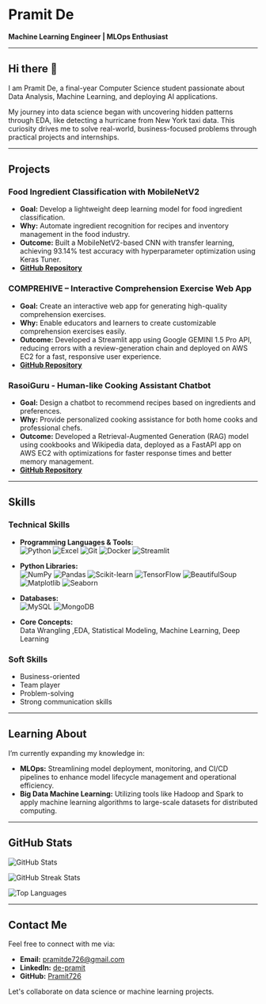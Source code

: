 # Pramit De

**Machine Learning Engineer | MLOps Enthusiast**

---

## Hi there 👋

I am Pramit De, a final-year Computer Science student passionate about Data Analysis, Machine Learning, and deploying AI applications.

My journey into data science began with uncovering hidden patterns through EDA, like detecting a hurricane from New York taxi data. This curiosity drives me to solve real-world, business-focused problems through practical projects and internships.


---

## Projects

### Food Ingredient Classification with MobileNetV2
- **Goal:** Develop a lightweight deep learning model for food ingredient classification.  
- **Why:** Automate ingredient recognition for recipes and inventory management in the food industry.  
- **Outcome:** Built a MobileNetV2-based CNN with transfer learning, achieving 93.14% test accuracy with hyperparameter optimization using Keras Tuner.  
- **[GitHub Repository](https://github.com/Pramit726/MobileNetV2-FoodClassifier)**

### COMPREHIVE – Interactive Comprehension Exercise Web App
- **Goal:** Create an interactive web app for generating high-quality comprehension exercises.  
- **Why:** Enable educators and learners to create customizable comprehension exercises easily.  
- **Outcome:** Developed a Streamlit app using Google GEMINI 1.5 Pro API, reducing errors with a review-generation chain and deployed on AWS EC2 for a fast, responsive user experience.  
- **[GitHub Repository](https://github.com/Pramit726/CompreHive)**

### RasoiGuru - Human-like Cooking Assistant Chatbot
- **Goal:** Design a chatbot to recommend recipes based on ingredients and preferences.  
- **Why:** Provide personalized cooking assistance for both home cooks and professional chefs.  
- **Outcome:** Developed a Retrieval-Augmented Generation (RAG) model using cookbooks and Wikipedia data, deployed as a FastAPI app on AWS EC2 with optimizations for faster response times and better memory management.  
- **[GitHub Repository](https://github.com/Pramit726/RasoiGuru)**

---

## Skills

### Technical Skills

- **Programming Languages & Tools:**  
  ![Python](https://img.shields.io/badge/-Python-3776AB?style=flat&logo=python&logoColor=white) ![Excel](https://img.shields.io/badge/-Excel-217346?style=flat&logo=microsoft-excel&logoColor=white) ![Git](https://img.shields.io/badge/-Git-F05032?style=flat&logo=git&logoColor=white) ![Docker](https://img.shields.io/badge/-Docker-2496ED?style=flat&logo=docker&logoColor=white) ![Streamlit](https://img.shields.io/badge/-Streamlit-FF4B4B?style=flat&logo=streamlit&logoColor=white)

- **Python Libraries:**  
  ![NumPy](https://img.shields.io/badge/-NumPy-013243?style=flat&logo=numpy&logoColor=white) ![Pandas](https://img.shields.io/badge/-Pandas-150458?style=flat&logo=pandas&logoColor=white) ![Scikit-learn](https://img.shields.io/badge/-Scikit%20Learn-F7931E?style=flat&logo=scikit-learn&logoColor=white) ![TensorFlow](https://img.shields.io/badge/-TensorFlow-FF6F00?style=flat&logo=tensorflow&logoColor=white) ![BeautifulSoup](https://img.shields.io/badge/-BeautifulSoup-23282D?style=flat&logo=beautifulsoup&logoColor=white) ![Matplotlib](https://img.shields.io/badge/-Matplotlib-003B57?style=flat&logo=matplotlib&logoColor=white) ![Seaborn](https://img.shields.io/badge/-Seaborn-9C8D61?style=flat&logo=seaborn&logoColor=white)

- **Databases:**  
  ![MySQL](https://img.shields.io/badge/-MySQL-4479A1?style=flat&logo=mysql&logoColor=white) ![MongoDB](https://img.shields.io/badge/-MongoDB-47A248?style=flat&logo=mongodb&logoColor=white)


- **Core Concepts:**  
  Data Wrangling ,EDA, Statistical Modeling, Machine Learning, Deep Learning  

### Soft Skills
- Business-oriented  
- Team player  
- Problem-solving  
- Strong communication skills  

---

## Learning About

I’m currently expanding my knowledge in:

- **MLOps:** Streamlining model deployment, monitoring, and CI/CD pipelines to enhance model lifecycle management and operational efficiency.
- **Big Data Machine Learning:** Utilizing tools like Hadoop and Spark to apply machine learning algorithms to large-scale datasets for distributed computing.

---

## GitHub Stats

![GitHub Stats](https://github-readme-stats.vercel.app/api?username=Pramit726&show_icons=true&hide_title=true&hide=prs&count_private=true)

![GitHub Streak Stats](https://github-readme-streak-stats.herokuapp.com/?user=Pramit726)

![Top Languages](https://github-readme-stats.vercel.app/api/top-langs/?username=Pramit726&show_icons=true&hide_title=true&layout=compact)

---

## Contact Me

Feel free to connect with me via:

- **Email:** [pramitde726@gmail.com](mailto:pramitde726@gmail.com)
- **LinkedIn:** [de-pramit](https://www.linkedin.com/in/de-pramit/)
- **GitHub:** [Pramit726](https://github.com/Pramit726)

Let's collaborate on data science or machine learning projects.
